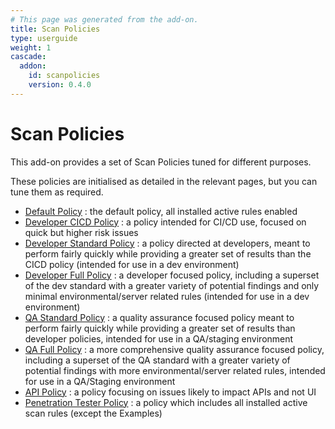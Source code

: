 ```yaml
---
# This page was generated from the add-on.
title: Scan Policies
type: userguide
weight: 1
cascade:
  addon:
    id: scanpolicies
    version: 0.4.0
---
```


# Scan Policies

This add-on provides a set of Scan Policies tuned for different purposes.


These policies are initialised as detailed in the relevant pages, but you can tune them as required.

* [Default Policy](/docs/desktop/addons/scan-policies/policy-default/) : the default policy, all installed active rules enabled
* [Developer CICD Policy](/docs/desktop/addons/scan-policies/policy-dev-cicd/) : a policy intended for CI/CD use, focused on quick but higher risk issues
* [Developer Standard Policy](/docs/desktop/addons/scan-policies/policy-dev-std/) : a policy directed at developers, meant to perform fairly quickly while providing a greater set of results than the CICD policy (intended for use in a dev environment)
* [Developer Full Policy](/docs/desktop/addons/scan-policies/policy-dev-full/) : a developer focused policy, including a superset of the dev standard with a greater variety of potential findings and only minimal environmental/server related rules (intended for use in a dev environment)
* [QA Standard Policy](/docs/desktop/addons/scan-policies/policy-qa-std/) : a quality assurance focused policy meant to perform fairly quickly while providing a greater set of results than developer policies, intended for use in a QA/staging environment
* [QA Full Policy](/docs/desktop/addons/scan-policies/policy-qa-full/) : a more comprehensive quality assurance focused policy, including a superset of the QA standard with a greater variety of potential findings with more environmental/server related rules, intended for use in a QA/Staging environment
* [API Policy](/docs/desktop/addons/scan-policies/policy-api/) : a policy focusing on issues likely to impact APIs and not UI
* [Penetration Tester Policy](/docs/desktop/addons/scan-policies/policy-pentest/) : a policy which includes all installed active scan rules (except the Examples)
